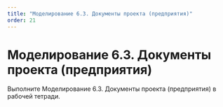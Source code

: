 ```yaml
---
title: "Моделирование 6.3. Документы проекта (предприятия)"
order: 21
---
```


# Моделирование 6.3. Документы проекта (предприятия)

Выполните Моделирование 6.3. Документы проекта (предприятия) в рабочей тетради.